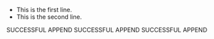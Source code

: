 - This is the first line.
- This is the second line.

SUCCESSFUL APPEND
SUCCESSFUL APPEND
SUCCESSFUL APPEND